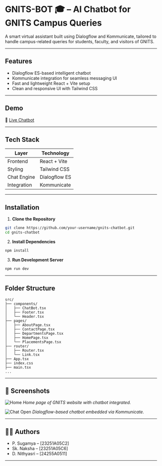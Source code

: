 # GNITS-BOT 🎓 – AI Chatbot for GNITS Campus Queries

A smart virtual assistant built using Dialogflow and Kommunicate, tailored to handle campus-related queries for students, faculty, and visitors of GNITS.

---

##  Features

*  Dialogflow ES-based intelligent chatbot
*  Kommunicate integration for seamless messaging UI
*  Fast and lightweight React + Vite setup
*  Clean and responsive UI with Tailwind CSS

---

## Demo

🔗 [Live Chatbot](https://www.kommunicate.io/livechat-demo?appId=YOUR_APP_ID&botIds=YOUR_BOT_ID)

---

## Tech Stack

| Layer       | Technology       |
| ----------- | ---------------- |
| Frontend    | React + Vite     |
| Styling     | Tailwind CSS     |
| Chat Engine | Dialogflow ES    |
| Integration | Kommunicate      |

---

## Installation

1. **Clone the Repository**

```bash
git clone https://github.com/your-username/gnits-chatbot.git
cd gnits-chatbot
```

2. **Install Dependencies**

```bash
npm install
```

3. **Run Development Server**

```bash
npm run dev
```

---

## Folder Structure

```
src/
├── components/
│   ├── ChatBot.tsx
│   ├── Footer.tsx
│   └── Header.tsx
├── pages/
│   ├── AboutPage.tsx
│   ├── ContactPage.tsx
│   ├── DepartmentsPage.tsx
│   ├── HomePage.tsx
│   └── PlacementsPage.tsx
├── router/
│   ├── Router.tsx
│   └── Link.tsx
├── App.tsx
├── index.css
├── main.tsx
...
```

---

## 📸 Screenshots

![Home](./screenshots/home.png)
*Home page of GNITS website with chatbot integrated.*

![Chat Open](./screenshots/chat-open.png)
*Dialogflow-based chatbot embedded via Kommunicate.*

---

## 👨‍💻 Authors

* P. Sugamya – \[23251A05C2]
* Sk. Naksha – \[23251A05C6]
* D. Nithyasri – \[24255A0511]

---
